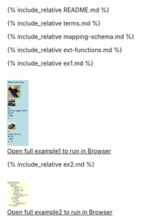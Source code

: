 ---
---

{% include_relative README.md %}

{% include_relative terms.md %}

{% include_relative mapping-schema.md %}

{% include_relative ext-functions.md %}

{% include_relative ex1.md %}

<br>
<a href="ex1/product-lister-template.html">
   <img src="ex1/Ex1_1.png" width="10%" height="10%" > 
   <br>Open full example1 to run in Browser<br>
</a>

{% include_relative ex2.md %}

<br>
<a href="ex2/taxonomy.html">
   <img src="ex2/content/ex2_1.png" width="10%" height="10%" > 
   <br>Open full example2 to run in Browser<br>
</a>

